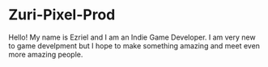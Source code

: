# Zuri-Pixel-Prod
 Hello! My name is Ezriel and I am an Indie Game Developer. I am very new to game develpment but I hope to make something amazing and meet even more amazing people.
